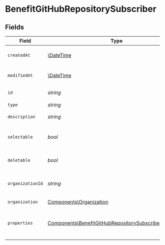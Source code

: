 # BenefitGitHubRepositorySubscriber


## Fields

| Field                                                                                                                            | Type                                                                                                                             | Required                                                                                                                         | Description                                                                                                                      |
| -------------------------------------------------------------------------------------------------------------------------------- | -------------------------------------------------------------------------------------------------------------------------------- | -------------------------------------------------------------------------------------------------------------------------------- | -------------------------------------------------------------------------------------------------------------------------------- |
| `createdAt`                                                                                                                      | [\DateTime](https://www.php.net/manual/en/class.datetime.php)                                                                    | :heavy_check_mark:                                                                                                               | Creation timestamp of the object.                                                                                                |
| `modifiedAt`                                                                                                                     | [\DateTime](https://www.php.net/manual/en/class.datetime.php)                                                                    | :heavy_check_mark:                                                                                                               | Last modification timestamp of the object.                                                                                       |
| `id`                                                                                                                             | *string*                                                                                                                         | :heavy_check_mark:                                                                                                               | The ID of the benefit.                                                                                                           |
| `type`                                                                                                                           | *string*                                                                                                                         | :heavy_check_mark:                                                                                                               | N/A                                                                                                                              |
| `description`                                                                                                                    | *string*                                                                                                                         | :heavy_check_mark:                                                                                                               | The description of the benefit.                                                                                                  |
| `selectable`                                                                                                                     | *bool*                                                                                                                           | :heavy_check_mark:                                                                                                               | Whether the benefit is selectable when creating a product.                                                                       |
| `deletable`                                                                                                                      | *bool*                                                                                                                           | :heavy_check_mark:                                                                                                               | Whether the benefit is deletable.                                                                                                |
| `organizationId`                                                                                                                 | *string*                                                                                                                         | :heavy_check_mark:                                                                                                               | The ID of the organization owning the benefit.                                                                                   |
| `organization`                                                                                                                   | [Components\Organization](../../Models/Components/Organization.md)                                                               | :heavy_check_mark:                                                                                                               | N/A                                                                                                                              |
| `properties`                                                                                                                     | [Components\BenefitGitHubRepositorySubscriberProperties](../../Models/Components/BenefitGitHubRepositorySubscriberProperties.md) | :heavy_check_mark:                                                                                                               | Properties available to subscribers for a benefit of type `github_repository`.                                                   |